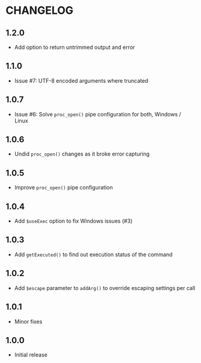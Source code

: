 # CHANGELOG

## 1.2.0

 * Add option to return untrimmed output and error

## 1.1.0

 * Issue #7: UTF-8 encoded arguments where truncated

## 1.0.7

 * Issue #6: Solve `proc_open()` pipe configuration for both, Windows / Linux

## 1.0.6

 * Undid `proc_open()` changes as it broke error capturing

## 1.0.5

 * Improve `proc_open()` pipe configuration

## 1.0.4

 * Add `$useExec` option to fix Windows issues (#3)

## 1.0.3

 * Add `getExecuted()` to find out execution status of the command

## 1.0.2

 * Add `$escape` parameter to `addArg()` to override escaping settings per call

## 1.0.1

 * Minor fixes

## 1.0.0

 * Initial release
